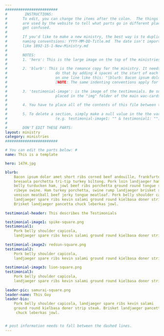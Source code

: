 ```yaml
---
########################
#        INSTRUCTIONS:
#       To edit, you can change the items after the colon.  The things before the colon, like "name" and "blurb"
#       are used by the website to tell what parts go in different places.  If you change that, the website will
#       get confused.  
# 
#       If you'd like to make a new ministry, the best way is to duplicate this file, then rename it with the same 
#       naming conventsions: YYYY-MM-DD-Title.md  The date isn't important, so you can just put in a fake date
#       like 1892-15-1-New-Ministry.md
# 
#       NOTES:
#       1. 'hero': This is the large image on the top of the ministries page.  
# 
#       2. 'blurb': This is the romance copy for the ministry. It needs to be indented once below the tag 'blurb:'  You can do
#                      do that by adding 4 spaces at the start of each new line.  Another way to do it is simply add the whole blurb
#                      on one line like this: "|blurb: Bacon ipsum dolor amet short ribs corned beef andouille, frankfurter chuck...etc."
#                      [NOTE: The same indenting conventions apply for testimonials no. 1-3.]
# 
#       3. 'testimonial-image': is the image of the testimonials. Be sure that it the file name of the image AND that the file is
#                      placed in the "img" folder of the main wac-cards directory.
# 
#       4. You have to place all of the contents of this file between the --- marks.  Anything outside of it won't be recognized.
# 
#       5. To delete a section, simply make a null value in the the variable added to the tag by adding empty qoutes "". 
#                      (e.g. testimonial-image1: "" & testimonial1: "")
# 
#       DON'T EDIT THESE PARTS:
layout: ministry
category: ministries
########################

# You can edit the parts below: #
name: This is a template

hero: 147H.jpg

blurb: 
    Bacon ipsum dolor amet short ribs corned beef andouille, frankfurter chuck 
    bresaola porchetta tri-tip turkey biltong. Pork loin landjaeger ham hock pork
    belly turducken ham, jowl beef ribs porchetta ground round tongue shoulder 
    ribeye swine. Ham turkey porchetta, swine rump landjaeger brisket short ribs 
    venison meatball beef jerky tongue meatloaf. Pork belly shoulder capicola, 
    landjaeger spare ribs kevin salami ground round kielbasa doner strip steak. 
    Brisket landjaeger pancetta chuck leberkas jowl.
    
testimonial-header: This describes the Testimonials

testimonial-image1: spike-square.png
testimonial1: 
    Pork belly shoulder capicola, 
    landjaeger spare ribs kevin salami ground round kielbasa doner strip steak.
    
testimonial-image2: redsun-square.png
testimonial2: 
    Pork belly shoulder capicola, 
    landjaeger spare ribs kevin salami ground round kielbasa doner strip steak.
    
testimonial-image3: lion-square.png
testimonial3: 
    Pork belly shoulder capicola, 
    landjaeger spare ribs kevin salami ground round kielbasa doner strip steak.
  
leader-pic: samurai-square.png
leader-name: This Guy
leader-bio:
    Pork belly shoulder capicola, landjaeger spare ribs kevin salami 
    ground round kielbasa doner strip steak. Brisket landjaeger pancetta
     chuck leberkas jowl.


# post information needs to fall between the dashed lines.    
---
```

